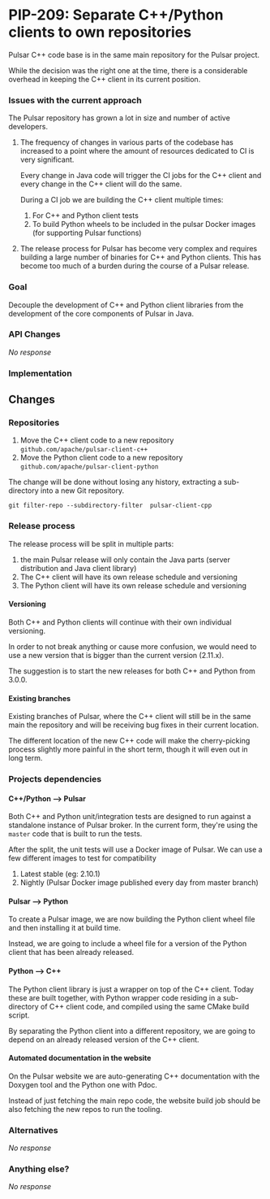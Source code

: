# PIP-209: Separate C++/Python clients to own repositories

Pulsar C++ code base is in the same main repository for the Pulsar project. 

While the decision was the right one at the time, there is a considerable overhead
in keeping the C++ client in its current position. 

### Issues with the current approach

The Pulsar repository has grown a lot in size and number of active developers.

 1. The frequency of changes in various parts of the codebase has increased to a 
    point where the amount of resources dedicated to CI is very significant.

    Every change in Java code will trigger the CI jobs for the C++ client and every
    change in the C++ client will do the same.

    During a CI job we are building the C++ client multiple times:
     1. For C++ and Python client tests
     2. To build Python wheels to be included in the pulsar Docker images (for supporting
        Pulsar functions)
    
 2. The release process for Pulsar has become very complex and requires building a 
    large number of binaries for C++ and Python clients. This has become too much
    of a burden during the course of a Pulsar release.



### Goal

Decouple the development of C++ and Python client libraries from the development
of the core components of Pulsar in Java.


### API Changes

_No response_

### Implementation

## Changes

### Repositories

 1. Move the C++ client code to a new repository `github.com/apache/pulsar-client-c++`
 2. Move the Python client code to a new repository `github.com/apache/pulsar-client-python`
 
The change will be done without losing any history, extracting a sub-directory into
a new Git repository. 

```
git filter-repo --subdirectory-filter  pulsar-client-cpp
```

### Release process

The release process will be split in multiple parts:

 1. the main Pulsar release will only contain the Java parts (server distribution
    and Java client library)
 2. The C++ client will have its own release schedule and versioning
 3. The Python client will have its own release schedule and versioning
 
#### Versioning

Both C++ and Python clients will continue with their own individual versioning.

In order to not break anything or cause more confusion, we would need to use 
a new version that is bigger than the current version (2.11.x). 

The suggestion is to start the new releases for both C++ and Python from 3.0.0.


#### Existing branches

Existing branches of Pulsar, where the C++ client will still be in the same main
the repository and will be receiving bug fixes in their current location.

The different location of the new C++ code will make the cherry-picking process
slightly more painful in the short term, though it will even out in long term.


### Projects dependencies

#### C++/Python --> Pulsar

Both C++ and Python unit/integration tests are designed to run against a standalone 
instance of Pulsar broker. In the current form, they're using the `master` code
that is built to run the tests.

After the split, the unit tests will use a Docker image of Pulsar. We can use a few
different images to test for compatibility
 1. Latest stable (eg: 2.10.1)
 2. Nightly (Pulsar Docker image published every day from master branch)
 
#### Pulsar --> Python

To create a Pulsar image, we are now building the Python client wheel file and then
installing it at build time.

Instead, we are going to include a wheel file for a version of the Python client
that has been already released.

#### Python --> C++

The Python client library is just a wrapper on top of the C++ client. Today these
are built together, with Python wrapper code residing in a sub-directory of C++ client
code, and compiled using the same CMake build script.

By separating the Python client into a different repository, we are going to
depend on an already released version of the C++ client.


#### Automated documentation in the website

On the Pulsar website we are auto-generating C++ documentation with the Doxygen
tool and the Python one with Pdoc. 

Instead of just fetching the main repo code, the website build job should be 
also fetching the new repos to run the tooling.






### Alternatives

_No response_

### Anything else?

_No response_
